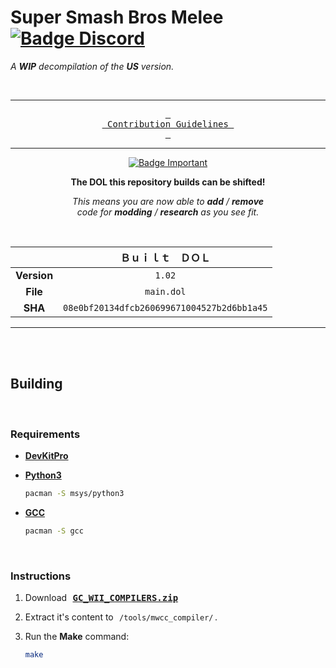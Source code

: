 # Super Smash Bros Melee    [![Badge Discord]][Discord]

*A* ***WIP*** *decompilation of the* ***US*** *version.*

<br>

<div align = center>

---

[<kbd> <br> Contribution Guidelines <br> </kbd>][Guidelines]

---

[![Badge Important]](#)

**The DOL this repository builds can be shifted!**

*This means you are now able to* ***add*** */* ***remove*** <br>
*code for* ***modding*** */* ***research*** *as you see fit.*

<br>
    
|             | Ｂｕｉｌｔ　ＤＯＬ |
|:-----------:|:---------------:|
| **Version** | `1.02` 
| **File**    | `main.dol` 
| **SHA**     | `08e0bf20134dfcb260699671004527b2d6bb1a45`

---
 
</div>
    
<br>
<br>

## Building

<br>

### Requirements

- **[DevKitPro]**

- **[Python3]**

    ```sh
    pacman -S msys/python3
    ```

- **[GCC]**

    ```sh
    pacman -S gcc
    ```

<br>

### Instructions

1. Download  <kbd>**[GC_WII_COMPILERS.zip][GC]**</kbd>

2. Extract it's content to  `/tools/mwcc_compiler/` .

3. Run the **Make** command:

    ```sh
    make
    ```

<!----------------------------------------------------------------------------->

[DevKitPro]: https://devkitpro.org/wiki/Getting_Started
[Discord]: https://discord.gg/hKx3FJJgrV
[Python3]: https://www.python.org/
[GCC]: https://gcc.gnu.org/
[GC]: https://cdn.discordapp.com/attachments/727918646525165659/917185027656286218/GC_WII_COMPILERS.zip

[Guidelines]: CONTRIBUTING.md


<!---------------------------------{ Badges }---------------------------------->

[Badge Important]: https://img.shields.io/badge/Important-yellow?style=for-the-badge
[Badge Discord]: https://img.shields.io/badge/Discord-7289DA?style=for-the-badge&logo=discord&logoColor=white
